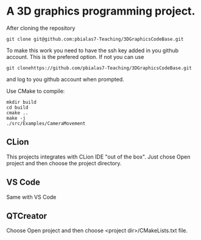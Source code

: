 # A 3D graphics programming project.

After cloning the repository 

```shell
git clone git@github.com:pbialas7-Teaching/3DGraphicsCodeBase.git
```

To make this work you need to have the  ssh key added in you github account.
This is the prefered option. If not you can use 
```shell
git clonehttps://github.com/pbialas7-Teaching/3DGraphicsCodeBase.git
```
and log to you github account when prompted. 

Use CMake to compile:

```shell
mkdir build
cd build
cmake ..
make -j 
./src/Examples/CameraMovement
```

## CLion 

This projects integrates with CLion IDE "out of the box". Just chose Open project and then choose the project 
directory.

## VS Code

Same with VS Code
## QTCreator 

Choose Open project and then choose &lt;project dir&gt;/CMakeLists.txt file. 

